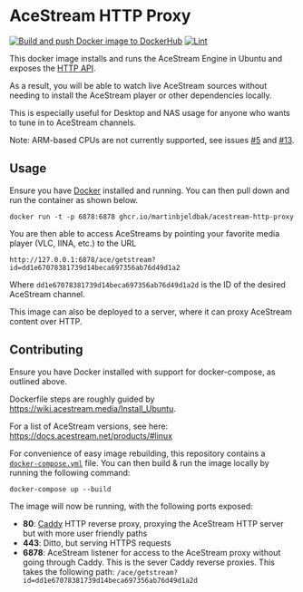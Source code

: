 # AceStream HTTP Proxy
[![Build and push Docker image to DockerHub](https://github.com/martinbjeldbak/acestream-http-proxy/actions/workflows/build-and-push-docker.yml/badge.svg?event=release)](https://github.com/martinbjeldbak/acestream-http-proxy/actions/workflows/build-and-push-docker.yml)
[![Lint](https://github.com/martinbjeldbak/acestream-http-proxy/actions/workflows/lint-dockerfile.yml/badge.svg)](https://github.com/martinbjeldbak/acestream-http-proxy/actions/workflows/lint-dockerfile.yml)

This docker image installs and runs the AceStream Engine in Ubuntu and exposes the [HTTP API](https://docs.acestream.net/en/developers/connect-to-engine/).

As a result, you will be able to watch live AceStream sources without needing
to install the AceStream player or other dependencies locally.

This is especially useful for Desktop and NAS usage for anyone who wants to
tune in to AceStream channels.

Note: ARM-based CPUs are not currently supported, see issues [#5] and [#13].

## Usage

Ensure you have [Docker](https://www.docker.com) installed and running. You can then pull down and run the container as shown below.

```console
docker run -t -p 6878:6878 ghcr.io/martinbjeldbak/acestream-http-proxy
```

You are then able to access AceStreams by pointing your favorite media player
(VLC, IINA, etc.) to the URL

```
http://127.0.0.1:6878/ace/getstream?id=dd1e67078381739d14beca697356ab76d49d1a2
```

Where `dd1e67078381739d14beca697356ab76d49d1a2d` is the ID of the desired AceStream channel.

This image can also be deployed to a server, where it can proxy AceStream
content over HTTP.

## Contributing

Ensure you have Docker installed with support for docker-compose, as outlined
above.

Dockerfile steps are roughly guided by <https://wiki.acestream.media/Install_Ubuntu>.

For a list of AceStream versions, see here: <https://docs.acestream.net/products/#linux>

For convenience of easy image rebuilding, this repository contains a
[`docker-compose.yml`](./docker-compose.yml) file. You can then build & run the
image locally by running the following command:

```console
docker-compose up --build
```

The image will now be running, with the following ports exposed:

- **80**: [Caddy] HTTP reverse proxy, proxying the AceStream HTTP server but with more user friendly paths
- **443**: Ditto, but serving HTTPS requests
- **6878**: AceStream listener for access to the AceStream proxy without going
through Caddy. This is the sever Caddy reverse proxies. This takes the following path:
`/ace/getstream?id=dd1e67078381739d14beca697356ab76d49d1a2d`


[Caddy]: https://caddyserver.com/
[caddy-auto-https]: https://caddyserver.com/docs/automatic-https
[Let's Encrypt]: https://letsencrypt.org/
[#5]: https://github.com/martinbjeldbak/acestream-http-proxy/issues/5
[#13]: https://github.com/martinbjeldbak/acestream-http-proxy/issues/13
